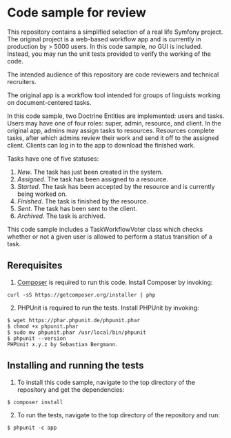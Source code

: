 Code sample for review
========================

This repository contains a simplified selection of a real life Symfony project.
The original project is a web-based workflow app and is currently in 
production by > 5000 users. In this code sample, no GUI is included. Instead,
you may run the unit tests provided to verify the working of the code.

The intended audience of this repository are code reviewers and technical
recruiters.

The original app is a workflow tool intended for groups of linguists working
on document-centered tasks. 

In this code sample, two Doctrine Entities are implemented: users and tasks. Users
may have one of four roles: super, admin, resource, and client. In the original app, admins
may assign tasks to resources. Resources complete tasks, after which admins
review their work and send it off to the assigned client. Clients can log in
to the app to download the finished work. 

Tasks have one of five statuses:
1. *New*. The task has just been created in the system.
2. *Assigned*. The task has been assigned to a resource.
3. *Started*. The task has been accepted by the resource and is currently being worked on.
4. *Finished*. The task is finished by the resource.
5. *Sent*. The task has been sent to the client.
6. *Archived*. The task is archived.

This code sample includes a TaskWorkflowVoter class which checks whether or not
a given user is allowed to perform a status transition of a task.

Rerequisites
---------------------------------
1. [Composer](https://getcomposer.org/) is required to run this code. Install Composer by invoking:

```curl -sS https://getcomposer.org/installer | php```

2. PHPUnit is required to run the tests. Install PHPUnit by invoking:

```
$ wget https://phar.phpunit.de/phpunit.phar
$ chmod +x phpunit.phar
$ sudo mv phpunit.phar /usr/local/bin/phpunit
$ phpunit --version
PHPUnit x.y.z by Sebastian Bergmann.
```

Installing and running the tests
----------------------------------
1. To install this code sample, navigate to the top directory of the repository and get the dependencies:

```
$ composer install
```

2. To run the tests,  navigate to the top directory of the repository and run:

```$ phpunit -c app```
